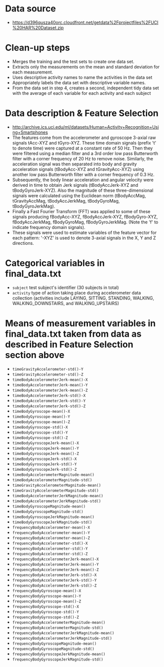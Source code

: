 # Data source
* https://d396qusza40orc.cloudfront.net/getdata%2Fprojectfiles%2FUCI%20HAR%20Dataset.zip

# Clean-up steps
* Merges the training and the test sets to create one data set.
* Extracts only the measurements on the mean and standard deviation for each measurement.
* Uses descriptive activity names to name the activities in the data set
* Appropriately labels the data set with descriptive variable names.
* From the data set in step 4, creates a second, independent tidy data set with the average of each variable for each activity and each subject

# Data description & Feature Selection 
* http://archive.ics.uci.edu/ml/datasets/Human+Activity+Recognition+Using+Smartphones
* The features come from the accelerometer and gyroscope 3-axial raw signals tAcc-XYZ and tGyro-XYZ. These time domain signals (prefix 't' to denote time) were captured at a constant rate of 50 Hz. Then they were filtered using a median filter and a 3rd order low pass Butterworth filter with a corner frequency of 20 Hz to remove noise. Similarly, the acceleration signal was then separated into body and gravity acceleration signals (tBodyAcc-XYZ and tGravityAcc-XYZ) using another low pass Butterworth filter with a corner frequency of 0.3 Hz. 
* Subsequently, the body linear acceleration and angular velocity were derived in time to obtain Jerk signals (tBodyAccJerk-XYZ and tBodyGyroJerk-XYZ). Also the magnitude of these three-dimensional signals were calculated using the Euclidean norm (tBodyAccMag, tGravityAccMag, tBodyAccJerkMag, tBodyGyroMag, tBodyGyroJerkMag). 
* Finally a Fast Fourier Transform (FFT) was applied to some of these signals producing fBodyAcc-XYZ, fBodyAccJerk-XYZ, fBodyGyro-XYZ, fBodyAccJerkMag, fBodyGyroMag, fBodyGyroJerkMag. (Note the 'f' to indicate frequency domain signals). 
* These signals were used to estimate variables of the feature vector for each pattern: '-XYZ' is used to denote 3-axial signals in the X, Y and Z directions.


# Categorical variables in final_data.txt
* `subject` test subject's identifier (30 subjects in total)
* `activity` type of action taking place during accelerometer data collection (activities include LAYING, SITTING, STANDING, WALKING, WALKING_DOWNSTAIRS, and WALKING_UPSTAIRS)

# Means of measurement variables in final_data.txt taken from data as described in Feature Selection section above
* `timeGravityAccelerometer-std()-Y` 
* `timeGravityAccelerometer-std()-Z` 
* `timeBodyAccelerometerJerk-mean()-X` 
* `timeBodyAccelerometerJerk-mean()-Y` 
* `timeBodyAccelerometerJerk-mean()-Z` 
* `timeBodyAccelerometerJerk-std()-X` 
* `timeBodyAccelerometerJerk-std()-Y` 
* `timeBodyAccelerometerJerk-std()-Z` 
* `timeBodyGyroscope-mean()-X` 
* `timeBodyGyroscope-mean()-Y` 
* `timeBodyGyroscope-mean()-Z` 
* `timeBodyGyroscope-std()-X` 
* `timeBodyGyroscope-std()-Y` 
* `timeBodyGyroscope-std()-Z` 
* `timeBodyGyroscopeJerk-mean()-X` 
* `timeBodyGyroscopeJerk-mean()-Y` 
* `timeBodyGyroscopeJerk-mean()-Z` 
* `timeBodyGyroscopeJerk-std()-X` 
* `timeBodyGyroscopeJerk-std()-Y` 
* `timeBodyGyroscopeJerk-std()-Z` 
* `timeBodyAccelerometerMagnitude-mean()` 
* `timeBodyAccelerometerMagnitude-std()` 
* `timeGravityAccelerometerMagnitude-mean()` 
* `timeGravityAccelerometerMagnitude-std()` 
* `timeBodyAccelerometerJerkMagnitude-mean()` 
* `timeBodyAccelerometerJerkMagnitude-std()` 
* `timeBodyGyroscopeMagnitude-mean()` 
* `timeBodyGyroscopeMagnitude-std()` 
* `timeBodyGyroscopeJerkMagnitude-mean()` 
* `timeBodyGyroscopeJerkMagnitude-std()` 
* `frequencyBodyAccelerometer-mean()-X` 
* `frequencyBodyAccelerometer-mean()-Y` 
* `frequencyBodyAccelerometer-mean()-Z` 
* `frequencyBodyAccelerometer-std()-X` 
* `frequencyBodyAccelerometer-std()-Y` 
* `frequencyBodyAccelerometer-std()-Z` 
* `frequencyBodyAccelerometerJerk-mean()-X` 
* `frequencyBodyAccelerometerJerk-mean()-Y` 
* `frequencyBodyAccelerometerJerk-mean()-Z` 
* `frequencyBodyAccelerometerJerk-std()-X` 
* `frequencyBodyAccelerometerJerk-std()-Y` 
* `frequencyBodyAccelerometerJerk-std()-Z` 
* `frequencyBodyGyroscope-mean()-X` 
* `frequencyBodyGyroscope-mean()-Y` 
* `frequencyBodyGyroscope-mean()-Z` 
* `frequencyBodyGyroscope-std()-X` 
* `frequencyBodyGyroscope-std()-Y` 
* `frequencyBodyGyroscope-std()-Z` 
* `frequencyBodyAccelerometerMagnitude-mean()` 
* `frequencyBodyAccelerometerMagnitude-std()` 
* `frequencyBodyAccelerometerJerkMagnitude-mean()` 
* `frequencyBodyAccelerometerJerkMagnitude-std()` 
* `frequencyBodyGyroscopeMagnitude-mean()` 
* `frequencyBodyGyroscopeMagnitude-std()` 
* `frequencyBodyGyroscopeJerkMagnitude-mean()` 
* `frequencyBodyGyroscopeJerkMagnitude-std()`
